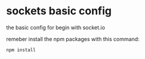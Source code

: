 # sockets basic config
the basic config for begin with socket.io

remeber install the npm packages with this command:
```
npm install
```
